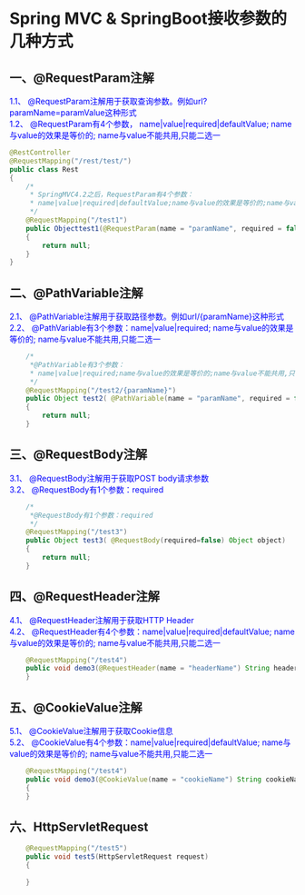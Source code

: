 # Spring MVC & SpringBoot接收参数的几种方式 #
## 一、@RequestParam注解 #
<font color=blue>1.1、 @RequestParam注解用于获取查询参数。例如url?paramName=paramValue这种形式  </font>\
<font color=blue>1.2、 @RequestParam有4个参数， name|value|required|defaultValue;  name与value的效果是等价的; name与value不能共用,只能二选一</font>
``` java
@RestController
@RequestMapping("/rest/test/")
public class Rest
{
    /*
     * SpringMVC4.2之后，RequestParam有4个参数：
     * name|value|required|defaultValue;name与value的效果是等价的;name与value不能共用,只能二选一
     */
    @RequestMapping("/test1")
    public Objecttest1(@RequestParam(name = "paramName", required = false, defaultValue = "") String paramName)
    {
        return null;
    }
}
```
## 二、@PathVariable注解 #
<font color=blue>2.1、 @PathVariable注解用于获取路径参数。例如url/{paramName}这种形式 </font>\
<font color=blue>2.2、 @PathVariable有3个参数：name|value|required; name与value的效果是等价的; name与value不能共用,只能二选一 </font>
``` java
    /*
     *@PathVariable有3个参数：
     * name|value|required;name与value的效果是等价的;name与value不能共用,只能二选一
     */
    @RequestMapping("/test2/{paramName}")
    public Object test2( @PathVariable(name = "paramName", required = false) String paramName)
    {
        return null;
    }
```
## 三、@RequestBody注解 #
<font color=blue>3.1、 @RequestBody注解用于获取POST body请求参数 </font>\
<font color=blue>3.2、 @RequestBody有1个参数：required</font>
``` java
    /*
     *@RequestBody有1个参数：required
     */
    @RequestMapping("/test3")
    public Object test3( @RequestBody(required=false) Object object)
    {
        return null;
    }
```
## 四、@RequestHeader注解 #
<font color=blue>4.1、 @RequestHeader注解用于获取HTTP Header</font>\
<font color=blue>4.2、 @RequestHeader有4个参数：name|value|required|defaultValue;  name与value的效果是等价的; name与value不能共用,只能二选一</font>
```java
    @RequestMapping("/test4")
    public void demo3(@RequestHeader(name = "headerName") String headerName) {
    }
```
## 五、@CookieValue注解 # 
<font color=blue>5.1、 @CookieValue注解用于获取Cookie信息</font>\
<font color=blue>5.2、 @CookieValue有4个参数：name|value|required|defaultValue;  name与value的效果是等价的; name与value不能共用,只能二选一</font>
```java
    @RequestMapping("/test4")
    public void demo3(@CookieValue(name = "cookieName") String cookieName)
    {
    }
```
## 六、HttpServletRequest # 
```java
    @RequestMapping("/test5")
    public void test5(HttpServletRequest request)
    {
        
    }
```